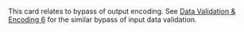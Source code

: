 This card relates to bypass of output encoding. See  [Data Validation & Encoding 6](/cards/VE6#card 'Data Validation & Encoding 6 [internal]') for the similar bypass of input data validation.
